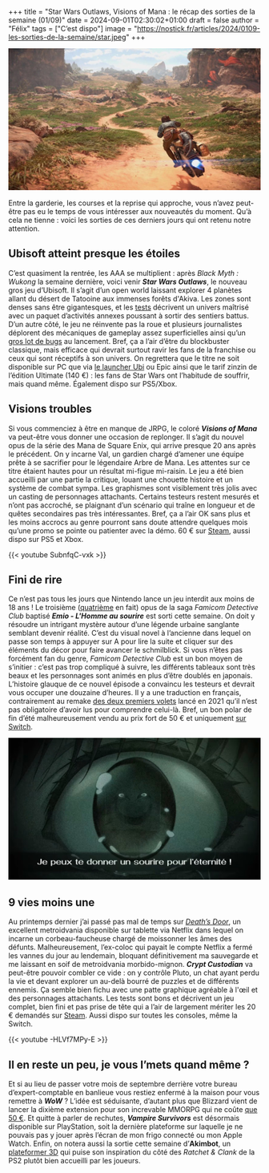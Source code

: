 
+++
title = "Star Wars Outlaws, Visions of Mana : le récap des sorties de la semaine (01/09)"
date = 2024-09-01T02:30:02+01:00
draft = false
author = "Félix"
tags = ["C’est dispo"]
image = "https://nostick.fr/articles/2024/0109-les-sorties-de-la-semaine/star.jpeg"
+++

![Le jeu Star Wars Outlaws](star.jpeg "En route vers la rentrée !")

Entre la garderie, les courses et la reprise qui approche, vous n’avez peut-être pas eu le temps de vous intéresser aux nouveautés du moment. Qu’à cela ne tienne : voici les sorties de ces derniers jours qui ont retenu notre attention.

## Ubisoft atteint presque les étoiles

C’est quasiment la rentrée, les AAA se multiplient : après *Black Myth : Wukong* la semaine dernière, voici venir ***Star Wars Outlaws***, le nouveau gros jeu d’Ubisoft. Il s’agit d’un open world laissant explorer 4 planètes allant du désert de Tatooine aux immenses forêts d'Akiva. Les zones sont denses sans être gigantesques, et les [tests](https://www.gamekult.com/jeux/star-wars-outlaws-3050886905/test.html) décrivent un univers maîtrisé avec un paquet d’activités annexes poussant à sortir des sentiers battus. D’un autre côté, le jeu ne réinvente pas la roue et plusieurs journalistes déplorent des mécaniques de gameplay assez superficielles ainsi qu’un [gros lot de bugs](https://nostick.fr/articles/2024/aout/2908-certains-joueur-star-wars-outlwas-vont-devoir-recommencer-partie/) au lancement. Bref, ça a l’air d’être du blockbuster classique, mais efficace qui devrait surtout ravir les fans de la franchise ou ceux qui sont réceptifs à son univers. On regrettera que le titre ne soit disponible sur PC que via [le launcher Ubi](https://store.ubisoft.com/fr/star-wars-outlaws/645ba713a9ce0448bffa4c12.html) ou Epic ainsi que le tarif zinzin de l’édition Ultimate (140 €) : les fans de Star Wars ont l’habitude de souffrir, mais quand même. Également dispo sur PS5/Xbox.

## Visions troubles

Si vous commenciez à être en manque de JRPG, le coloré ***Visions of Mana*** va peut-être vous donner une occasion de replonger. Il s’agit du nouvel opus de la série des Mana de Square Enix, qui arrive presque 20 ans après le précédent. On y incarne Val, un gardien chargé d’amener une équipe prête à se sacrifier pour le légendaire Arbre de Mana. Les attentes sur ce titre étaient hautes pour un résultat mi-figue mi-raisin. Le jeu a été bien accueilli par une partie la critique, louant une chouette histoire et un système de combat sympa. Les graphismes sont visiblement très jolis avec un casting de personnages attachants. Certains testeurs restent mesurés et n’ont pas accroché, se plaignant d’un scénario qui traîne en longueur et de quêtes secondaires pas très intéressantes. Bref, ça a l’air OK sans plus et les moins accrocs au genre pourront sans doute attendre quelques mois qu’une promo se pointe ou patienter avec la démo. 60 € sur [Steam](https://store.steampowered.com/app/2490990/Visions_of_Mana/), aussi dispo sur PS5 et Xbox.

{{< youtube SubnfqC-vxk >}} 

## Fini de rire

Ce n’est pas tous les jours que Nintendo lance un jeu interdit aux moins de 18 ans ! Le troisième ([quatrième](https://nostick.fr/articles/2024/juillet/2307-sattelaview-console-oubliee-nintendo/) en fait) opus de la saga *Famicom Detective Club* baptisé ***Emio - L'Homme au sourire*** est sorti cette semaine. On doit y résoudre un intrigant mystère autour d’une légende urbaine sanglante semblant devenir réalité. C’est du visual novel à l’ancienne dans lequel on passe son temps à appuyer sur A pour lire la suite et cliquer sur des éléments du décor pour faire avancer le schmilblick. Si vous n’êtes pas forcément fan du genre, *Famicom Detective Club* est un bon moyen de s’initier : c’est pas trop compliqué à suivre, les différents tableaux sont très beaux et les personnages sont animés en plus d’être doublés en japonais. L’histoire glauque de ce nouvel épisode a convaincu les testeurs et devrait vous occuper une douzaine d’heures. Il y a une traduction en français, contrairement au remake [des deux premiers volets](https://www.nintendo.com/fr-fr/Jeux/Jeux-a-telecharger-sur-Nintendo-Switch/Famicom-Detective-Club-The-Missing-Heir-Famicom-Detective-Club-The-Girl-Who-Stands-Behind-1923576.html?srsltid=AfmBOorEfucSrlWe_9-JL2VGNMrLk3PPU9jsmLWvp8GUu6yhZeatrFro) lancé en 2021 qu’il n’est pas obligatoire d’avoir lus pour comprendre celui-là. Bref, un bon polar de fin d’été malheureusement vendu au prix fort de 50 € et uniquement [sur Switch](https://www.nintendo.com/fr-fr/Jeux/Jeux-Nintendo-Switch/Emio-L-Homme-au-sourire-Famicom-Detective-Club-2615498.html).

![Le jeu Emio - L'Homme au sourire](emio.jpeg "Une démo est disponible sur le Nintendo Store pour les flipettes.")
 
## 9 vies moins une

Au printemps dernier j’ai passé pas mal de temps sur *[Death’s Door](https://www.playdeathsdoor.com)*, un excellent metroidvania disponible sur tablette via Netflix dans lequel on incarne un corbeau-faucheuse chargé de moissonner les âmes des défunts. Malheureusement, l’ex-coloc qui payait le compte Netflix a fermé les vannes du jour au lendemain, bloquant définitivement ma sauvegarde et me laissant en soif de metroidvania morbido-mignon. ***Crypt Custodian*** va peut-être pouvoir combler ce vide : on y contrôle Pluto, un chat ayant perdu la vie et devant explorer un au-delà bourré de puzzles et de différents ennemis. Ça semble bien fichu avec une patte graphique agréable à l'œil et des personnages attachants. Les tests sont bons et décrivent un jeu complet, bien fini et pas prise de tête qui a l’air de largement mériter les 20 € demandés sur [Steam](https://store.steampowered.com/app/2394650/Crypt_Custodian/). Aussi dispo sur toutes les consoles, même la Switch.

{{< youtube -HLVf7MPy-E >}} 

## Il en reste un peu, je vous l’mets quand même ?

Et si au lieu de passer votre mois de septembre derrière votre bureau d’expert-comptable en banlieue vous restiez enfermé à la maison pour vous remettre à ***WoW*** ? L’idée est séduisante, d’autant plus que Blizzard vient de lancer la dixième extension pour son increvable MMORPG qui ne coûte [que 50 €](https://eu.shop.battle.net/fr-fr/product/world-of-warcraft-the-war-within). Et quitte à parler de rechutes, ***Vampire Survivors*** est désormais disponible sur PlayStation, soit la dernière plateforme sur laquelle je ne pouvais pas y jouer après l’écran de mon frigo connecté ou mon Apple Watch. Enfin, on notera aussi la sortie cette semaine d’**Akimbot**, un [plateformer 3D](https://store.steampowered.com/app/1843540/Akimbot/) qui puise son inspiration du côté des *Ratchet & Clank* de la PS2 plutôt bien accueilli par les joueurs.